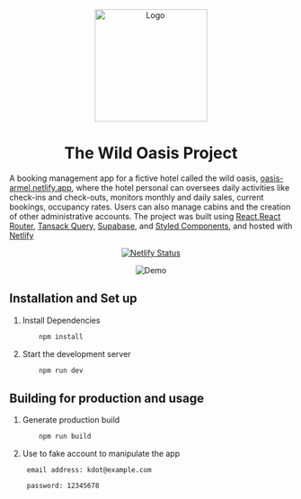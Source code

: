 <div align="center">
  <img alt="Logo" src="/logo-dark.png" width="200" />
</div>
<h1 align="center">
  The Wild Oasis Project
</h1>
<p align="center">

A booking management app for a fictive hotel called the wild oasis, <a href="https://oasis-armel.netlify.app/" target="_blank">oasis-armel.netlify.app</a>, where the hotel personal can oversees daily activities like check-ins and check-outs, monitors monthly and daily sales, current bookings, occupancy rates. Users can also manage cabins and the creation of other administrative accounts. The project was built using <a href="https://react.dev/" target="_blank">React</a>,<a href="https://reactrouter.com/en/main" target="_blank">React Router</a>, <a href="https://tanstack.com/query/v3/" target="_blank">Tansack Query</a>, <a href="https://reactrouter.com/en/main" target="_blank">Supabase</a>, and <a href="https://styled-components.com/" target="_blank">Styled Components</a>, and hosted with <a href="https://www.netlify.com/" target="_blank">Netlify</a>

</p>

<p align="center">
  <a href="https://app.netlify.com/sites/forkify-armel/deploys" target="_blank">
    <img src="https://api.netlify.com/api/v1/badges/1963b488-7b78-48c9-9e2d-6fb5e47ab3af/deploy-status" alt="Netlify Status" />
  </a>
</p>

<div align="center">
  <img alt="Demo" src="/Demo.png"/>
</div>

## Installation and Set up

1. Install Dependencies

   ```sh
       npm install
   ```

2. Start the development server

   ```sh
       npm run dev
   ```

## Building for production and usage

1. Generate production build

   ```sh
       npm run build
   ```

2. Use to fake account to manipulate the app
   ```
    email address: kdot@example.com
   ```
   ```
    password: 12345678
   ```

